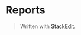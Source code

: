 # Reports




> Written with [StackEdit](https://stackedit.io/).
<!--stackedit_data:
eyJoaXN0b3J5IjpbLTQzNjM1MTMzNF19
-->